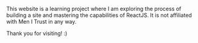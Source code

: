 This website is a learning project where I am exploring the process of building a site and mastering the capabilities of ReactJS. It is not affiliated with Men I Trust in any way.

Thank you for visiting! :)
